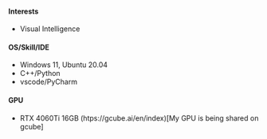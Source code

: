 #### Interests
- Visual Intelligence
#### OS/Skill/IDE
- Windows 11, Ubuntu 20.04
- C++/Python
- vscode/PyCharm
#### GPU
- RTX 4060Ti 16GB (htps://gcube.ai/en/index)[My GPU is being shared on gcube]

<!--
**ShinHyun-soo/shinhyun-soo** is a ✨ _special_ ✨ repository because its `README.md` (this file) appears on your GitHub profile.

Here are some ideas to get you started:

- 🔭 I’m currently working on ...
- 🌱 I’m currently learning ...
- 👯 I’m looking to collaborate on ...
- 🤔 I’m looking for help with ...
- 💬 Ask me about ...
- 📫 How to reach me: ...
- 😄 Pronouns: ...
- ⚡ Fun fact: ...
-->
